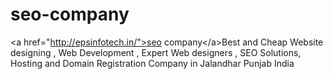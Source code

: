 seo-company
===========

&lt;a href="http://epsinfotech.in/">seo company&lt;/a>Best and Cheap Website designing , Web Development , Expert Web designers , SEO Solutions, Hosting and Domain Registration Company in Jalandhar Punjab India
